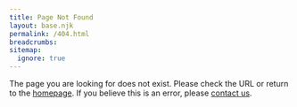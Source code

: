 ```yaml
---
title: Page Not Found
layout: base.njk
permalink: /404.html
breadcrumbs:
sitemap:
  ignore: true
---
```


The page you are looking for does not exist. Please check the URL or return to the [homepage](/). If you believe this is an error, please [contact us](mailto:hello@evacuate.io).
